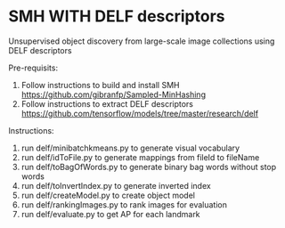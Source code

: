 # SMH WITH DELF descriptors
Unsupervised object discovery from large-scale image collections using DELF descriptors

Pre-requisits:
1. Follow instructions to build and install SMH https://github.com/gibranfp/Sampled-MinHashing
2. Follow instructions to extract DELF descriptors https://github.com/tensorflow/models/tree/master/research/delf

Instructions:
1. run delf/minibatchkmeans.py to generate visual vocabulary
2. run delf/idToFile.py to generate mappings from fileId to fileName
3. run delf/toBagOfWords.py to generate binary bag words without stop words
4. run delf/toInvertIndex.py to generate inverted index
5. run delf/createModel.py to create object model
6. run delf/rankingImages.py to rank images for evaluation
7. run delf/evaluate.py to get AP for each landmark

